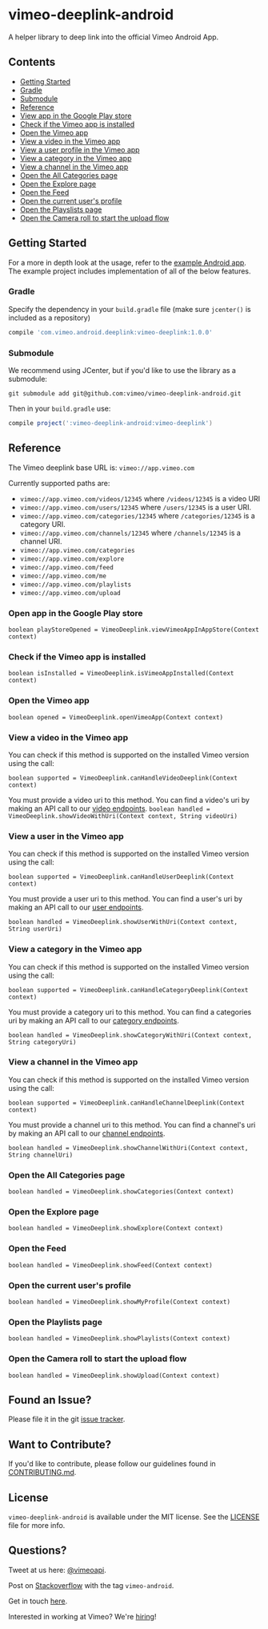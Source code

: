 # vimeo-deeplink-android
A helper library to deep link into the official Vimeo Android App.


## Contents
 - [Getting Started](#getting-started)
  - [Gradle](#gradle)
  - [Submodule](#submodule)
 - [Reference](#reference)
  - [View app in the Google Play store](#open-app-in-the-google-play-store)
  - [Check if the Vimeo app is installed](#check-if-the-vimeo-app-is-installed)
  - [Open the Vimeo app](#open-the-vimeo-app)
  - [View a video in the Vimeo app](#view-a-video-in-the-vimeo-app)
  - [View a user profile in the Vimeo app](#view-a-user-in-the-vimeo-app)
  - [View a category in the Vimeo app](#view-a-category-in-the-vimeo-app)
  - [View a channel in the Vimeo app](#view-a-channel-in-the-vimeo-app)
  - [Open the All Categories page](#open-the-all-categories-page)
  - [Open the Explore page](#open-the-explore-page)
  - [Open the Feed](#open-the-feed)
  - [Open the current user's profile](#open-the-current-users-profile)
  - [Open the Playslists page](#open-the-playlists-page)
  - [Open the Camera roll to start the upload flow](#open-the-camera-roll-to-start-the-upload-flow)

## Getting Started
For a more in depth look at the usage, refer to the [example Android app](example). The example project includes implementation of all of the below features.

### Gradle
Specify the dependency in your `build.gradle` file (make sure `jcenter()` is included as a repository)
```groovy
compile 'com.vimeo.android.deeplink:vimeo-deeplink:1.0.0'
```

### Submodule
We recommend using JCenter, but if you'd like to use the library as a submodule:
```
git submodule add git@github.com:vimeo/vimeo-deeplink-android.git
```
Then in your `build.gradle` use:
```groovy
compile project(':vimeo-deeplink-android:vimeo-deeplink')
```

## Reference

The Vimeo deeplink base URL is: `vimeo://app.vimeo.com`

Currently supported paths are:
* `vimeo://app.vimeo.com/videos/12345` where `/videos/12345` is a video URI
* `vimeo://app.vimeo.com/users/12345` where `/users/12345` is a user URI.
* `vimeo://app.vimeo.com/categories/12345` where `/categories/12345` is a category URI.
* `vimeo://app.vimeo.com/channels/12345` where `/channels/12345` is a channel URI.
* `vimeo://app.vimeo.com/categories`
* `vimeo://app.vimeo.com/explore`
* `vimeo://app.vimeo.com/feed`
* `vimeo://app.vimeo.com/me`
* `vimeo://app.vimeo.com/playlists`
* `vimeo://app.vimeo.com/upload`

### Open app in the Google Play store
`boolean playStoreOpened = VimeoDeeplink.viewVimeoAppInAppStore(Context context)`

### Check if the Vimeo app is installed
`boolean isInstalled = VimeoDeeplink.isVimeoAppInstalled(Context context)`

### Open the Vimeo app
`boolean opened = VimeoDeeplink.openVimeoApp(Context context)`

### View a video in the Vimeo app

You can check if this method is supported on the installed Vimeo version using the call:

`boolean supported = VimeoDeeplink.canHandleVideoDeeplink(Context context)`

You must provide a video uri to this method. You can find a video's uri by making an API call to our [video endpoints](https://developer.vimeo.com/api/endpoints/videos#/{video_id}).
`boolean handled = VimeoDeeplink.showVideoWithUri(Context context, String videoUri)`

### View a user in the Vimeo app

You can check if this method is supported on the installed Vimeo version using the call:

`boolean supported = VimeoDeeplink.canHandleUserDeeplink(Context context)`

You must provide a user uri to this method. You can find a user's uri by making an API call to our [user endpoints](https://developer.vimeo.com/api/endpoints/users#/{user_id}).

`boolean handled = VimeoDeeplink.showUserWithUri(Context context, String userUri)`

### View a category in the Vimeo app

You can check if this method is supported on the installed Vimeo version using the call:

`boolean supported = VimeoDeeplink.canHandleCategoryDeeplink(Context context)`

You must provide a category uri to this method. You can find a categories uri by making an API call to our [category endpoints](https://developer.vimeo.com/api/endpoints/categories#/{category_id}).

`boolean handled = VimeoDeeplink.showCategoryWithUri(Context context, String categoryUri)`

### View a channel in the Vimeo app

You can check if this method is supported on the installed Vimeo version using the call:

`boolean supported = VimeoDeeplink.canHandleChannelDeeplink(Context context)`

You must provide a channel uri to this method. You can find a channel's uri by making an API call to our [channel endpoints](https://developer.vimeo.com/api/endpoints/channels#/{channel_id}).

`boolean handled = VimeoDeeplink.showChannelWithUri(Context context, String channelUri)`

### Open the All Categories page
`boolean handled = VimeoDeeplink.showCategories(Context context)`

### Open the Explore page
`boolean handled = VimeoDeeplink.showExplore(Context context)`

### Open the Feed
`boolean handled = VimeoDeeplink.showFeed(Context context)`

### Open the current user's profile
`boolean handled = VimeoDeeplink.showMyProfile(Context context)`

### Open the Playlists page
`boolean handled = VimeoDeeplink.showPlaylists(Context context)`

### Open the Camera roll to start the upload flow
`boolean handled = VimeoDeeplink.showUpload(Context context)`

## Found an Issue?

Please file it in the git [issue tracker](https://github.com/vimeo/vimeo-deeplink-android/issues).

## Want to Contribute?

If you'd like to contribute, please follow our guidelines found in [CONTRIBUTING.md](CONTRIBUTING.md).

## License

`vimeo-deeplink-android` is available under the MIT license. See the [LICENSE](LICENSE) file for more info.

## Questions?

Tweet at us here: [@vimeoapi](https://twitter.com/vimeoapi).

Post on [Stackoverflow](http://stackoverflow.com/questions/tagged/vimeo-android) with the tag `vimeo-android`.

Get in touch [here](https://vimeo.com/help/contact).

Interested in working at Vimeo? We're [hiring](https://vimeo.com/jobs)!
